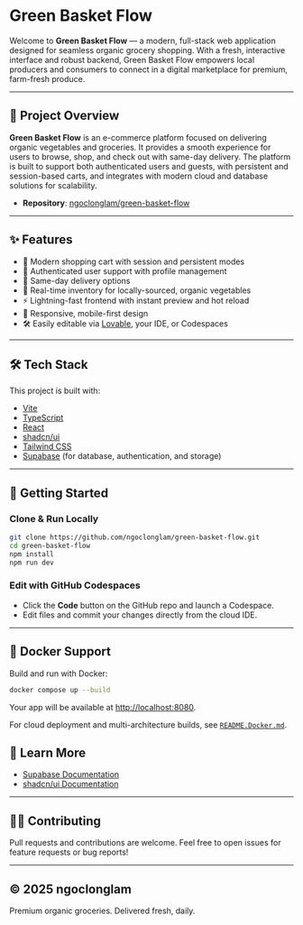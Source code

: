 # Green Basket Flow

Welcome to **Green Basket Flow** — a modern, full-stack web application designed for seamless organic grocery shopping. With a fresh, interactive interface and robust backend, Green Basket Flow empowers local producers and consumers to connect in a digital marketplace for premium, farm-fresh produce.

---

## 🌱 Project Overview

**Green Basket Flow** is an e-commerce platform focused on delivering organic vegetables and groceries. It provides a smooth experience for users to browse, shop, and check out with same-day delivery. The platform is built to support both authenticated users and guests, with persistent and session-based carts, and integrates with modern cloud and database solutions for scalability.

- **Repository**: [ngoclonglam/green-basket-flow](https://github.com/ngoclonglam/green-basket-flow)

---

## ✨ Features

- 🛒 Modern shopping cart with session and persistent modes
- 👤 Authenticated user support with profile management
- 🚚 Same-day delivery options
- 🥬 Real-time inventory for locally-sourced, organic vegetables
- ⚡ Lightning-fast frontend with instant preview and hot reload
- 📱 Responsive, mobile-first design
- 🛠️ Easily editable via [Lovable](https://lovable.dev/projects/29a1ef75-d09f-4772-8f23-0e5dbe3b9329), your IDE, or Codespaces

---

## 🛠️ Tech Stack

This project is built with:

- [Vite](https://vitejs.dev/)
- [TypeScript](https://www.typescriptlang.org/)
- [React](https://react.dev/)
- [shadcn/ui](https://ui.shadcn.com/)
- [Tailwind CSS](https://tailwindcss.com/)
- [Supabase](https://supabase.com/) (for database, authentication, and storage)

---

## 🚀 Getting Started

### Clone & Run Locally

```sh
git clone https://github.com/ngoclonglam/green-basket-flow.git
cd green-basket-flow
npm install
npm run dev
```

### Edit with GitHub Codespaces

- Click the **Code** button on the GitHub repo and launch a Codespace.
- Edit files and commit your changes directly from the cloud IDE.

---

## 🐳 Docker Support

Build and run with Docker:

```sh
docker compose up --build
```

Your app will be available at [http://localhost:8080](http://localhost:8080).

For cloud deployment and multi-architecture builds, see [`README.Docker.md`](./README.Docker.md).

## 📖 Learn More

- [Supabase Documentation](https://supabase.com/docs)
- [shadcn/ui Documentation](https://ui.shadcn.com/docs)

---

## 🧑‍💻 Contributing

Pull requests and contributions are welcome. Feel free to open issues for feature requests or bug reports!

---

## © 2025 ngoclonglam

Premium organic groceries. Delivered fresh, daily.